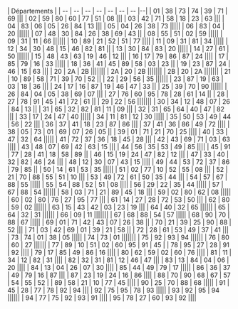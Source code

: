 
| Départements |
| -- | -- | -- | -- | -- | -- | -- |--|
| 01 | 38 | 73 | 74 | 39 | 71 | 69 |||
| 02 | 59 | 80 | 60 | 77 | 51 | 08 |||
| 03 | 42 | 71 | 58 | 18 | 23 | 63 |||
| 04 | 83 | 06 | 05 | 26 | 84 | 13 |||
| 05 | 04 | 26 | 38 | 73 |||||
| 06 | 83 | 04 | 20 ||||||
| 07 | 48 | 30 | 84 | 26 | 38 | 69 | 43 ||
| 08 | 55 | 51 | 02 | 59 |||||
| 09 | 31 | 11 | 66 ||||||
| 10 | 89 | 21 | 52 | 51 | 77 ||||
| 11 | 09 | 31 | 81 | 34 |||||
| 12 | 34 | 30 | 48 | 15 | 46 | 82 | 81 ||
| 13 | 30 | 84 | 83 | 20 |||||
| 14 | 27 | 61 | 50 ||||||
| 15 | 48 | 43 | 63 | 19 | 46 | 12 |||
| 16 | 17 | 79 | 86 | 87 | 24 ||||
| 17 | 85 | 79 | 16 | 33 |||||
| 18 | 36 | 41 | 45 | 89 | 58 | 03 | 23 ||
| 19 | 23 | 87 | 24 | 46 | 15 | 63 |||
| 20 | 2A | 2B |||||||
| 2A | 20 | 2B |||||||
| 2B | 20 | 2A |||||||
| 21 | 10 | 89 | 58 | 71 | 39 | 70 | 52 ||
| 22 | 29 | 56 | 35 ||||||
| 23 | 87 | 19 | 63 | 03 | 18 | 36 |||
| 24 | 17 | 16 | 87 | 19 | 46 | 47 | 33 ||
| 25 | 39 | 70 | 90 ||||||
| 26 | 84 | 04 | 05 | 38 | 69 | 07 |||
| 27 | 76 | 60 | 95 | 78 | 28 | 61 | 14 ||
| 28 | 27 | 78 | 91 | 45 | 41 | 72 | 61 ||
| 29 | 22 | 56 |||||||
| 30 | 34 | 12 | 48 | 07 | 26 | 84 | 13 ||
| 31 | 65 | 32 | 82 | 81 | 11 | 09 |||
| 32 | 31 | 65 | 64 | 40 | 47 | 82 |||
| 33 | 17 | 24 | 47 | 40 |||||
| 34 | 11 | 81 | 12 | 30 |||||
| 35 | 50 | 53 | 49 | 44 | 56 | 22 |||
| 36 | 37 | 41 | 18 | 23 | 87 | 86 |||
| 37 | 41 | 36 | 86 | 49 | 72 ||||
| 38 | 05 | 73 | 01 | 69 | 07 | 26 | 05 ||
| 39 | 01 | 71 | 21 | 70 | 25 ||||
| 40 | 33 | 47 | 32 | 64 |||||
| 41 | 72 | 37 | 36 | 18 | 45 | 28 |||
| 42 | 43 | 69 | 71 | 03 | 63 ||||
| 43 | 48 | 07 | 69 | 42 | 63 | 15 |||
| 44 | 56 | 35 | 53 | 49 | 85 ||||
| 45 | 91 | 77 | 28 | 41 | 18 | 58 | 89 ||
| 46 | 15 | 19 | 24 | 47 | 82 | 12 |||
| 47 | 33 | 40 | 32 | 82 | 46 | 24 |||
| 48 | 12 | 30 | 07 | 43 | 15 ||||
| 49 | 44 | 53 | 72 | 37 | 86 | 79 | 85 ||
| 50 | 14 | 61 | 53 | 35 |||||
| 51 | 02 | 77 | 10 | 52 | 55 | 08 |||
| 52 | 21 | 70 | 88 | 55 | 51 | 10 |||
| 53 | 49 | 72 | 61 | 50 | 35 | 44 |||
| 54 | 57 | 67 | 88 | 55 |||||
| 55 | 54 | 88 | 52 | 51 | 08 ||||
| 56 | 29 | 22 | 35 | 44 |||||
| 57 | 67 | 88 | 54 ||||||
| 58 | 03 | 71 | 21 | 89 | 45 | 18 |||
| 59 | 02 | 80 | 62 | 08 |||||
| 60 | 02 | 80 | 76 | 27 | 95 | 77 |||
| 61 | 14 | 27 | 28 | 72 | 53 | 50 |||
| 62 | 80 | 59 | 02 ||||||
| 63 | 15 | 43 | 42 | 03 | 23 | 19 |||
| 64 | 40 | 32 | 65 ||||||
| 65 | 64 | 32 | 31 ||||||
| 66 | 09 | 11 |||||||
| 67 | 68 | 88 | 54 | 57 |||||
| 68 | 90 | 70 | 88 | 67 |||||
| 69 | 01 | 71 | 42 | 43 | 07 | 26 | 38 ||
| 70 | 21 | 39 | 25 | 90 | 88 | 52 |||
| 71 | 03 | 42 | 69 | 01 | 39 | 21 | 58 ||
| 72 | 28 | 61 | 53 | 49 | 37 | 41 |||
| 73 | 74 | 01 | 38 | 05 |||||
| 74 | 73 | 01 |||||||
| 75 | 92 | 93 | 94 ||||||
| 76 | 80 | 60 | 27 ||||||
| 77 | 89 | 10 | 51 | 02 | 60 | 95 | 91 | 45 |
| 78 | 95 | 27 | 28 | 91 | 92 ||||
| 79 | 17 | 85 | 49 | 86 | 16 ||||
| 80 | 62 | 59 | 02 | 60 | 76 ||||
| 81 | 11 | 34 | 12 | 82 | 31 ||||
| 82 | 32 | 31 | 81 | 12 | 46 | 47 |||
| 83 | 13 | 84 | 04 | 06 | 20 ||||
| 84 | 13 | 04 | 26 | 07 | 30 ||||
| 85 | 44 | 49 | 79 | 17 |||||
| 86 | 36 | 37 | 49 | 79 | 16 | 87 |||
| 87 | 23 | 19 | 24 | 16 | 86 ||||
| 88 | 70 | 90 | 68 | 67 | 57 | 54 | 55 | 52 |
| 89 | 58 | 21 | 10 | 77 | 45 ||||
| 90 | 25 | 70 | 88 | 68 |||||
| 91 | 45 | 28 | 77 | 78 | 92 | 94 |||
| 92 | 75 | 95 | 78 | 93 |||||
| 93 | 92 | 95 | 94 ||||||
| 94 | 77 | 75 | 92 | 93 | 91 ||||
| 95 | 78 | 27 | 60 | 93 | 92 ||||